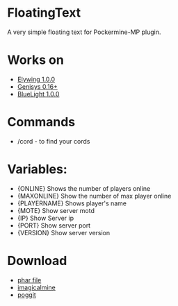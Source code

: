 # FloatingText

A very simple floating text for Pockermine-MP plugin.

# Works on
- [Elywing 1.0.0](https://github.com/H4PM/Elywing)
- [Genisys 0.16+](https://github.com/iTXTech/Genisys)
- [BlueLight 1.0.0](https://github.com/BlueLightJapan/BlueLight)

# Commands 
- /cord - to find your cords

# Variables:
- {ONLINE} Shows the number of players online
- {MAXONLINE} Show the number of max player online
- {PLAYERNAME} Shows player's name
- {MOTE} Show server motd
- {IP} Show Server ip
- {PORT} Show server port
- {VERSION} Show server version

# Download

- [phar file](https://github.com/iiInfinityHD/FloatingText/releases/tag/1.1)
- [imagicalmine](https://www.imagicalmine.net/community/plugins/floatingtext.644/)
- [poggit](https://poggit.pmmp.io/ci/ApexDevelops/FloatingText/FloatingText)
